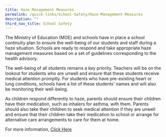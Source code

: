 ```yaml
---
title: Haze Management Measures
permalink: /quick-links/School-Safety/Haze-Management-Measures
description: ""
third_nav_title: School Safety
---
```

The Ministry of Education (MOE) and schools have in place a school continuity plan to ensure the well-being of our students and staff during a haze situation. Schools are ready to respond and take appropriate haze management measures based on a set of guidelines corresponding to the health advisory.  
  
The well-being of all students remains a key priority. Teachers will be on the lookout for students who are unwell and ensure that these students receive medical attention promptly. For students who have pre-existing heart or lung conditions, schools have a list of these students' names and will also be monitoring their well-being.  
  
As children respond differently to haze, parents should ensure their children have their medication, such as inhalers for asthma, with them. Parents should also take their children to seek medical attention if they are unwell and ensure that their children take their medication to school or arrange for alternative care arrangements to care for them at home.  
  
For more information, [Click Here](/files/Letter-to-parents-Haze.pdf)